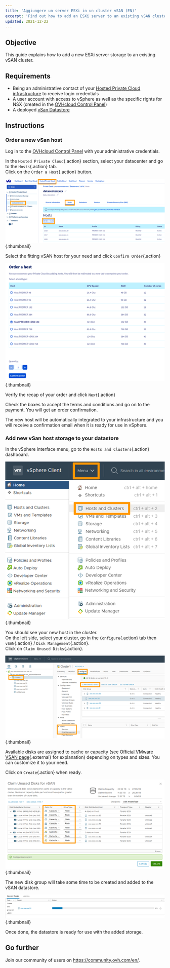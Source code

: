 ```yaml
---
title: 'Aggiungere un server ESXi in un cluster vSAN (EN)'
excerpt: 'Find out how to add an ESXi server to an existing vSAN cluster'
updated: 2021-12-22
---
```


## Objective

This guide explains how to add a new ESXi server storage to an existing vSAN cluster.

## Requirements

- Being an administrative contact of your [Hosted Private Cloud infrastructure](https://www.ovhcloud.com/it/enterprise/products/hosted-private-cloud/) to receive login credentials
- A user account with access to vSphere as well as the specific rights for NSX (created in the [OVHcloud Control Panel](https://www.ovh.com/auth/?action=gotomanager&from=https://www.ovh.it/&ovhSubsidiary=it))
- A deployed [vSan Datastore](/pages/hosted_private_cloud/hosted_private_cloud_powered_by_vmware/vmware_vsan)

## Instructions

### Order a new vSan host

Log in to the [OVHcloud Control Panel](https://www.ovh.com/auth/?action=gotomanager&from=https://www.ovh.it/&ovhSubsidiary=it) with your administrative credentials.

In the `Hosted Private Cloud`{.action} section, select your datacenter and go to the `Hosts`{.action} tab.<br>
Click on the `Order a Host`{.action} button.

![ORDER](images/en02order.png){.thumbnail}

Select the fitting vSAN host for your need and click `Confirm Order`{.action}

![ORDER](images/en03hosttype.png){.thumbnail}

Verify the recap of your order and click `Next`{.action}

Check the boxes to accept the terms and conditions and go on to the payment. You will get an order confirmation.

The new host will be automatically integrated to your infrastructure and you will receive a confirmation email when it is ready for use in vSphere.

### Add new vSan host storage to your datastore

In the vSphere interface menu, go to the `Hosts and Clusters`{.action} dashboard.

![Menu](images/en07hosts.png){.thumbnail}

You should see your new host in the cluster.<br>
On the left side, select your cluster, go in the `Configure`{.action} tab then `vSAN`{.action} / `Disk Management`{.action}.<br>
Click on `Claim Unused Disks`{.action}.

![vSAN](images/en08cluster.png){.thumbnail}

Available disks are assigned to cache or capacity (see [Official VMware VSAN page](https://docs.vmware.com/en/VMware-vSphere/6.7/com.vmware.vsphere.vsan-planning.doc/GUID-18F531E9-FF08-49F5-9879-8E46583D4C70.html){.external} for explanation) depending on types and sizes. You can customize it to your need.

Click on `Create`{.action} when ready.

![vSAN](images/en09claim.png){.thumbnail}

The new disk group will take some time to be created and added to the vSAN datastore.

![vSAN](images/en10progress.png){.thumbnail}

Once done, the datastore is ready for use with the added storage.

## Go further

Join our community of users on <https://community.ovh.com/en/>.
